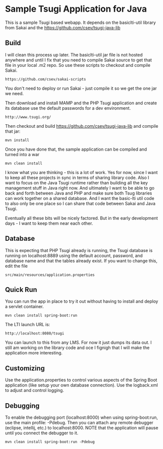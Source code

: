 Sample Tsugi Application for Java
=================================

This is a sample Tsugi based webapp.  It depends on the basiclti-util library from Sakai and the https://github.com/csev/tsugi-java-lib

Build
-----
I will clean this process up later.  The basiclti-util jar file is not hosted anywhere and until I fix that you need
to compile Sakai source to get that file in your local .m2 repo.  So use these scripts to checkout and compile Sakai.

    https://github.com/csev/sakai-scripts

You don't need to deploy or run Sakai - just compile it so we get the one jar we need.

Then download and install MAMP and  the PHP Tsugi application and create its database use the default passwords for a dev 
environment.

    http://www.tsugi.org/

Then checkout and build https://github.com/csev/tsugi-java-lib and compile that jar:

    mvn install
    
Once you have done that, the sample application can be compiled and turned into a war

    mvn clean install

I know what you are thinking - this is a lot of work.  Yes for now, since I want to keep all these projects in sync
in terms of sharing library code.  Also I want to focus on the Java Tsugi runtime rather than building all the key management stuff in Java right now.  And ultimately I want to be able to go back and forth between Java and PHP and make sure
both Tsug libraries can work together on a shared database.  And I want the basic-lti util code to also only be one place
so I can share that code between Sakai and Java Tsugi.

Eventually all these bits will be nicely factored.  But in the early development days - I want to keep them near each other.

Database
--------

This is expecting that PHP Tsugi already is running, the Tsugi database is running on
localhost:8889 using the default account, password, and database name and that the tables already exist.
If you want to change this, edit the file

    src/main/resources/application.properties

Quick Run
---------
You can run the app in place to try it out without having to install and deploy a servlet container.

    mvn clean install spring-boot:run

The LTI launch URL is:

    http://localhost:8080/tsugi

You can launch to this from any LMS.  For now it just dumps its data out.  I still am working on the library code
and oce I fignigh that I will make the application more interesting.

Customizing
-----------
Use the application.properties to control various aspects of the Spring Boot application (like setup your own database connection).
Use the logback.xml to adjust and control logging.

Debugging
---------
To enable the debugging port (localhost:8000) when using spring-boot:run, use the main profile: -Pdebug. Then you can attach any remote debugger (eclipse, intellij, etc.) to localhost:8000. NOTE that the application will pause until you connect the debugger to it.

    mvn clean install spring-boot:run -Pdebug

